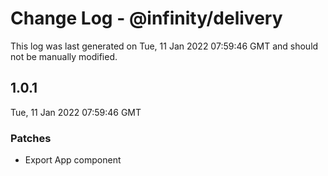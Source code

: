 # Change Log - @infinity/delivery

This log was last generated on Tue, 11 Jan 2022 07:59:46 GMT and should not be manually modified.

## 1.0.1
Tue, 11 Jan 2022 07:59:46 GMT

### Patches

- Export App component

